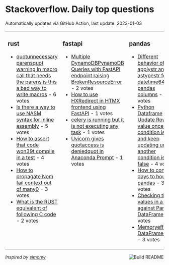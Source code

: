 # Stackoverflow. Daily top questions 

Automatically updates via GitHub Action, last update: <!-- date starts -->2023-01-03<!-- date ends -->


<table><tr><td valign="top" width="33%">

### rust
<!-- rust starts -->
* [quotunnecessary parensquot warning in macro call that needs the parens  is this a bad way to write macros](https://stackoverflow.com/questions/74983561/unnecessary-parens-warning-in-macro-call-that-needs-the-parens-is-this-a-bad) - 6 votes
* [Is there a way to use NASM syntax for inline assembly](https://stackoverflow.com/questions/74978159/is-there-a-way-to-use-nasm-syntax-for-inline-assembly) - 5 votes
* [How to assert that code won39t compile in a test](https://stackoverflow.com/questions/74989492/how-to-assert-that-code-wont-compile-in-a-test) - 4 votes
* [How to propagate Nom fail context out of many0](https://stackoverflow.com/questions/74993188/how-to-propagate-nom-fail-context-out-of-many0) - 3 votes
* [What is the RUST equivalent of following C code](https://stackoverflow.com/questions/74997645/what-is-the-rust-equivalent-of-following-c-code) - 2 votes
<!-- rust ends -->
</td><td valign="top" width="34%">


### fastapi
<!-- fastapi starts -->
* [Multiple DynamoDBPynamoDB Queries with FastAPI endpoint raising BrokenResourceError](https://stackoverflow.com/questions/74994801/multiple-dynamodbpynamodb-queries-with-fastapi-endpoint-raising-brokenresource) - 2 votes
* [How to use HXRedirect in HTMX frontend using FastAPI](https://stackoverflow.com/questions/74992769/how-to-use-hx-redirect-in-htmx-frontend-using-fastapi) - 1 votes
* [celery is running but it is not executing any task](https://stackoverflow.com/questions/74992546/celery-is-running-but-it-is-not-executing-any-task) - 1 votes
* [Uvicorn gives quotaccess is deniedquot in Anaconda Prompt](https://stackoverflow.com/questions/74992183/uvicorn-gives-access-is-denied-in-anaconda-prompt) - 1 votes
<!-- fastapi ends -->
</td><td valign="top" width="34%">


### pandas
<!-- pandas starts -->
* [Different behavior of applystr and astypestr for datetime64ns pandas columns](https://stackoverflow.com/questions/74993877/different-behavior-of-applystr-and-astypestr-for-datetime64ns-pandas-colum) - 8 votes
* [Python Dataframe Update Row value once a condition is met and keep updating until another condition is not false](https://stackoverflow.com/questions/74990626/python-dataframe-update-row-value-once-a-condition-is-met-and-keep-updating-unt) - 4 votes
* [How to convert days to hours in pandas](https://stackoverflow.com/questions/74995611/how-to-convert-days-to-hours-in-pandas) - 3 votes
* [Checking the values in a list against Pandas DataFrame](https://stackoverflow.com/questions/74995119/checking-the-values-in-a-list-against-pandas-dataframe) - 3 votes
* [Memoryefficient DataFramestack](https://stackoverflow.com/questions/74996834/memory-efficient-dataframe-stack) - 3 votes
<!-- pandas ends -->
</td></tr></table>

<a href="https://github.com/hp0404/hp0404/actions"><img src="https://github.com/hp0404/hp0404/workflows/Build%20README/badge.svg" align="right" alt="Build README"></a> <p>*Inspired by  [simonw](https://github.com/simonw/simonw)*</p>
